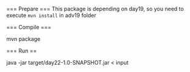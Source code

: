 === Prepare ===
  This package is depending on day19, so you need to execute `mvn install` in adv19 folder

=== Compile ===

  mvn package

=== Run ==

  java -jar target/day22-1.0-SNAPSHOT.jar < input
